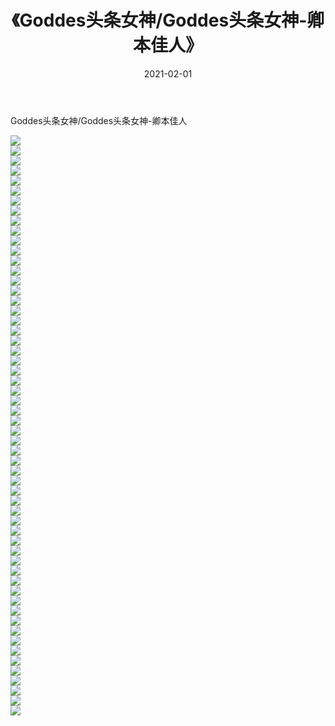 ﻿---
layout: post
title:  《Goddes头条女神/Goddes头条女神-卿本佳人》
date:   2021-02-01
img: http://img.660000.xyz/Sharelink/网络美图/2021/Goddes头条女神/Goddes头条女神-卿本佳人/000.jpg
categories: [美女, 清纯, 唯美]
---

Goddes头条女神/Goddes头条女神-卿本佳人

 ![](http://img.660000.xyz/Sharelink/网络美图/2021/Goddes头条女神/Goddes头条女神-卿本佳人/001.jpg) <br>![](http://img.660000.xyz/Sharelink/网络美图/2021/Goddes头条女神/Goddes头条女神-卿本佳人/002.jpg) <br>![](http://img.660000.xyz/Sharelink/网络美图/2021/Goddes头条女神/Goddes头条女神-卿本佳人/003.jpg) <br>![](http://img.660000.xyz/Sharelink/网络美图/2021/Goddes头条女神/Goddes头条女神-卿本佳人/004.jpg) <br>![](http://img.660000.xyz/Sharelink/网络美图/2021/Goddes头条女神/Goddes头条女神-卿本佳人/005.jpg) <br>![](http://img.660000.xyz/Sharelink/网络美图/2021/Goddes头条女神/Goddes头条女神-卿本佳人/006.jpg) <br>![](http://img.660000.xyz/Sharelink/网络美图/2021/Goddes头条女神/Goddes头条女神-卿本佳人/007.jpg) <br>![](http://img.660000.xyz/Sharelink/网络美图/2021/Goddes头条女神/Goddes头条女神-卿本佳人/008.jpg) <br>![](http://img.660000.xyz/Sharelink/网络美图/2021/Goddes头条女神/Goddes头条女神-卿本佳人/009.jpg) <br>![](http://img.660000.xyz/Sharelink/网络美图/2021/Goddes头条女神/Goddes头条女神-卿本佳人/010.jpg) <br>![](http://img.660000.xyz/Sharelink/网络美图/2021/Goddes头条女神/Goddes头条女神-卿本佳人/011.jpg) <br>![](http://img.660000.xyz/Sharelink/网络美图/2021/Goddes头条女神/Goddes头条女神-卿本佳人/012.jpg) <br>![](http://img.660000.xyz/Sharelink/网络美图/2021/Goddes头条女神/Goddes头条女神-卿本佳人/013.jpg) <br>![](http://img.660000.xyz/Sharelink/网络美图/2021/Goddes头条女神/Goddes头条女神-卿本佳人/014.jpg) <br>![](http://img.660000.xyz/Sharelink/网络美图/2021/Goddes头条女神/Goddes头条女神-卿本佳人/015.jpg) <br>![](http://img.660000.xyz/Sharelink/网络美图/2021/Goddes头条女神/Goddes头条女神-卿本佳人/016.jpg) <br>![](http://img.660000.xyz/Sharelink/网络美图/2021/Goddes头条女神/Goddes头条女神-卿本佳人/017.jpg) <br>![](http://img.660000.xyz/Sharelink/网络美图/2021/Goddes头条女神/Goddes头条女神-卿本佳人/018.jpg) <br>![](http://img.660000.xyz/Sharelink/网络美图/2021/Goddes头条女神/Goddes头条女神-卿本佳人/019.jpg) <br>![](http://img.660000.xyz/Sharelink/网络美图/2021/Goddes头条女神/Goddes头条女神-卿本佳人/020.jpg) <br>![](http://img.660000.xyz/Sharelink/网络美图/2021/Goddes头条女神/Goddes头条女神-卿本佳人/021.jpg) <br>![](http://img.660000.xyz/Sharelink/网络美图/2021/Goddes头条女神/Goddes头条女神-卿本佳人/022.jpg) <br>![](http://img.660000.xyz/Sharelink/网络美图/2021/Goddes头条女神/Goddes头条女神-卿本佳人/023.jpg) <br>![](http://img.660000.xyz/Sharelink/网络美图/2021/Goddes头条女神/Goddes头条女神-卿本佳人/024.jpg) <br>![](http://img.660000.xyz/Sharelink/网络美图/2021/Goddes头条女神/Goddes头条女神-卿本佳人/025.jpg) <br>![](http://img.660000.xyz/Sharelink/网络美图/2021/Goddes头条女神/Goddes头条女神-卿本佳人/026.jpg) <br>![](http://img.660000.xyz/Sharelink/网络美图/2021/Goddes头条女神/Goddes头条女神-卿本佳人/027.jpg) <br>![](http://img.660000.xyz/Sharelink/网络美图/2021/Goddes头条女神/Goddes头条女神-卿本佳人/028.jpg) <br>![](http://img.660000.xyz/Sharelink/网络美图/2021/Goddes头条女神/Goddes头条女神-卿本佳人/029.jpg) <br>![](http://img.660000.xyz/Sharelink/网络美图/2021/Goddes头条女神/Goddes头条女神-卿本佳人/030.jpg) <br>![](http://img.660000.xyz/Sharelink/网络美图/2021/Goddes头条女神/Goddes头条女神-卿本佳人/031.jpg) <br>![](http://img.660000.xyz/Sharelink/网络美图/2021/Goddes头条女神/Goddes头条女神-卿本佳人/032.jpg) <br>![](http://img.660000.xyz/Sharelink/网络美图/2021/Goddes头条女神/Goddes头条女神-卿本佳人/033.jpg) <br>![](http://img.660000.xyz/Sharelink/网络美图/2021/Goddes头条女神/Goddes头条女神-卿本佳人/034.jpg) <br>![](http://img.660000.xyz/Sharelink/网络美图/2021/Goddes头条女神/Goddes头条女神-卿本佳人/035.jpg) <br>![](http://img.660000.xyz/Sharelink/网络美图/2021/Goddes头条女神/Goddes头条女神-卿本佳人/036.jpg) <br>![](http://img.660000.xyz/Sharelink/网络美图/2021/Goddes头条女神/Goddes头条女神-卿本佳人/037.jpg) <br>![](http://img.660000.xyz/Sharelink/网络美图/2021/Goddes头条女神/Goddes头条女神-卿本佳人/038.jpg) <br>![](http://img.660000.xyz/Sharelink/网络美图/2021/Goddes头条女神/Goddes头条女神-卿本佳人/039.jpg) <br>![](http://img.660000.xyz/Sharelink/网络美图/2021/Goddes头条女神/Goddes头条女神-卿本佳人/040.jpg) <br>![](http://img.660000.xyz/Sharelink/网络美图/2021/Goddes头条女神/Goddes头条女神-卿本佳人/041.jpg) <br>![](http://img.660000.xyz/Sharelink/网络美图/2021/Goddes头条女神/Goddes头条女神-卿本佳人/042.jpg) <br>![](http://img.660000.xyz/Sharelink/网络美图/2021/Goddes头条女神/Goddes头条女神-卿本佳人/043.jpg) <br>![](http://img.660000.xyz/Sharelink/网络美图/2021/Goddes头条女神/Goddes头条女神-卿本佳人/044.jpg) <br>![](http://img.660000.xyz/Sharelink/网络美图/2021/Goddes头条女神/Goddes头条女神-卿本佳人/045.jpg) <br>![](http://img.660000.xyz/Sharelink/网络美图/2021/Goddes头条女神/Goddes头条女神-卿本佳人/046.jpg) <br>![](http://img.660000.xyz/Sharelink/网络美图/2021/Goddes头条女神/Goddes头条女神-卿本佳人/047.jpg) <br>![](http://img.660000.xyz/Sharelink/网络美图/2021/Goddes头条女神/Goddes头条女神-卿本佳人/048.jpg) <br>![](http://img.660000.xyz/Sharelink/网络美图/2021/Goddes头条女神/Goddes头条女神-卿本佳人/049.jpg) <br>![](http://img.660000.xyz/Sharelink/网络美图/2021/Goddes头条女神/Goddes头条女神-卿本佳人/050.jpg) <br>![](http://img.660000.xyz/Sharelink/网络美图/2021/Goddes头条女神/Goddes头条女神-卿本佳人/051.jpg) <br>![](http://img.660000.xyz/Sharelink/网络美图/2021/Goddes头条女神/Goddes头条女神-卿本佳人/052.jpg) <br>![](http://img.660000.xyz/Sharelink/网络美图/2021/Goddes头条女神/Goddes头条女神-卿本佳人/053.jpg) <br>![](http://img.660000.xyz/Sharelink/网络美图/2021/Goddes头条女神/Goddes头条女神-卿本佳人/054.jpg) <br>![](http://img.660000.xyz/Sharelink/网络美图/2021/Goddes头条女神/Goddes头条女神-卿本佳人/055.jpg) <br>![](http://img.660000.xyz/Sharelink/网络美图/2021/Goddes头条女神/Goddes头条女神-卿本佳人/056.jpg) <br>![](http://img.660000.xyz/Sharelink/网络美图/2021/Goddes头条女神/Goddes头条女神-卿本佳人/057.jpg) <br>![](http://img.660000.xyz/Sharelink/网络美图/2021/Goddes头条女神/Goddes头条女神-卿本佳人/058.jpg) <br>